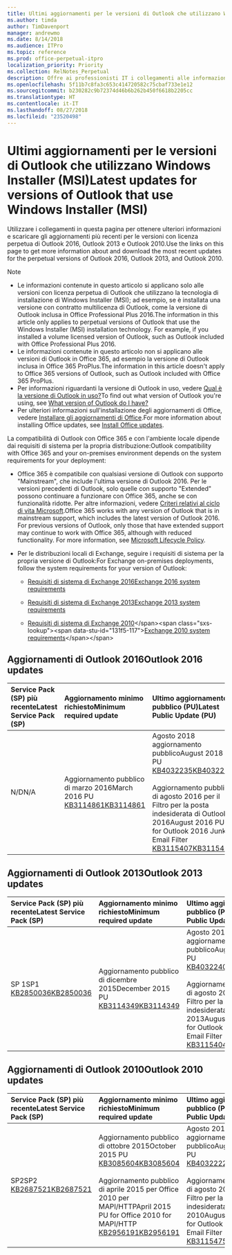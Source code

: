 ```yaml
---
title: Ultimi aggiornamenti per le versioni di Outlook che utilizzano Windows Installer (MSI)
ms.author: timda
author: TimDavenport
manager: andrewmo
ms.date: 8/14/2018
ms.audience: ITPro
ms.topic: reference
ms.prod: office-perpetual-itpro
localization_priority: Priority
ms.collection: RelNotes_Perpetual
description: Offre ai professionisti IT i collegamenti alle informazioni sugli aggiornamenti più recenti delle versioni con licenza perpetua di Outlook 2016, Outlook 2013, e Outlook 2010
ms.openlocfilehash: 5f11b7c8fa3c653c414720582c75cbaf733e1e12
ms.sourcegitcommit: b230282c9b72374d46b6b262b450f6618b2205cc
ms.translationtype: HT
ms.contentlocale: it-IT
ms.lasthandoff: 08/27/2018
ms.locfileid: "23520498"
---
```

# <a name="latest-updates-for-versions-of-outlook-that-use-windows-installer-msi"></a><span data-ttu-id="131f5-103">Ultimi aggiornamenti per le versioni di Outlook che utilizzano Windows Installer (MSI)</span><span class="sxs-lookup"><span data-stu-id="131f5-103">Latest updates for versions of Outlook that use Windows Installer (MSI)</span></span>

<span data-ttu-id="131f5-104">Utilizzare i collegamenti in questa pagina per ottenere ulteriori informazioni e scaricare gli aggiornamenti più recenti per le versioni con licenza perpetua di Outlook 2016, Outlook 2013 e Outlook 2010.</span><span class="sxs-lookup"><span data-stu-id="131f5-104">Use the links on this page to get more information about and download the most recent updates for the perpetual versions of Outlook 2016, Outlook 2013, and Outlook 2010.</span></span>
  
> [!NOTE]
> - <span data-ttu-id="131f5-p101">Le informazioni contenute in questo articolo si applicano solo alle versioni con licenza perpetua di Outlook che utilizzano la tecnologia di installazione di Windows Installer (MSI); ad esempio, se è installata una versione con contratto multilicenza di Outlook, come la versione di Outlook inclusa in Office Professional Plus 2016.</span><span class="sxs-lookup"><span data-stu-id="131f5-p101">The information in this article only applies to perpetual versions of Outlook that use the Windows Installer (MSI) installation technology. For example, if you installed a volume licensed version of Outlook, such as Outlook included with Office Professional Plus 2016.</span></span>
> - <span data-ttu-id="131f5-107">Le informazioni contenute in questo articolo non si applicano alle versioni di Outlook in Office 365, ad esempio la versione di Outlook inclusa in Office 365 ProPlus.</span><span class="sxs-lookup"><span data-stu-id="131f5-107">The information in this article doesn't apply to Office 365 versions of Outlook, such as Outlook included with Office 365 ProPlus.</span></span>
> - <span data-ttu-id="131f5-108">Per informazioni riguardanti la versione di Outlook in uso, vedere [Qual è la versione di Outlook in uso?](https://support.office.com/article/b3a9568c-edb5-42b9-9825-d48d82b2257c)</span><span class="sxs-lookup"><span data-stu-id="131f5-108">To find out what version of Outlook you're using, see [What version of Outlook do I have?](https://support.office.com/article/b3a9568c-edb5-42b9-9825-d48d82b2257c)</span></span>
> - <span data-ttu-id="131f5-109">Per ulteriori informazioni sull'installazione degli aggiornamenti di Office, vedere [Installare gli aggiornamenti di Office](https://support.office.com/article/2ab296f3-7f03-43a2-8e50-46de917611c5).</span><span class="sxs-lookup"><span data-stu-id="131f5-109">For more information about installing Office updates, see [Install Office updates](https://support.office.com/article/2ab296f3-7f03-43a2-8e50-46de917611c5).</span></span> 
  
<span data-ttu-id="131f5-110">La compatibilità di Outlook con Office 365 e con l'ambiente locale dipende dai requisiti di sistema per la propria distribuzione:</span><span class="sxs-lookup"><span data-stu-id="131f5-110">Outlook compatibility with Office 365 and your on-premises environment depends on the system requirements for your deployment:</span></span>
  
- <span data-ttu-id="131f5-p102">Office 365 è compatibile con qualsiasi versione di Outlook con supporto "Mainstream", che include l'ultima versione di Outlook 2016. Per le versioni precedenti di Outlook, solo quelle con supporto "Extended" possono continuare a funzionare con Office 365, anche se con funzionalità ridotte. Per altre informazioni, vedere [Criteri relativi al ciclo di vita Microsoft](https://support.microsoft.com/lifecycle).</span><span class="sxs-lookup"><span data-stu-id="131f5-p102">Office 365 works with any version of Outlook that is in mainstream support, which includes the latest version of Outlook 2016. For previous versions of Outlook, only those that have extended support may continue to work with Office 365, although with reduced functionality. For more information, see [Microsoft Lifecycle Policy](https://support.microsoft.com/lifecycle).</span></span>
    
- <span data-ttu-id="131f5-114">Per le distribuzioni locali di Exchange, seguire i requisiti di sistema per la propria versione di Outlook:</span><span class="sxs-lookup"><span data-stu-id="131f5-114">For Exchange on-premises deployments, follow the system requirements for your version of Outlook:</span></span>
    
  - [<span data-ttu-id="131f5-115">Requisiti di sistema di Exchange 2016</span><span class="sxs-lookup"><span data-stu-id="131f5-115">Exchange 2016 system requirements</span></span>](https://docs.microsoft.com/Exchange/plan-and-deploy/system-requirements)
    
  - [<span data-ttu-id="131f5-116">Requisiti di sistema di Exchange 2013</span><span class="sxs-lookup"><span data-stu-id="131f5-116">Exchange 2013 system requirements</span></span>](https://technet.microsoft.com/en-us/library/aa996719%28v=exchg.150%29.aspx)
    
  - <span data-ttu-id="131f5-117">[Requisiti di sistema di Exchange 2010](https://docs.microsoft.com/previous-versions/office/exchange-server-2010/aa996719(v=exchg.141))</span><span class="sxs-lookup"><span data-stu-id="131f5-117">[Exchange 2010 system requirements](https://docs.microsoft.com/previous-versions/office/exchange-server-2010/aa996719(v=exchg.141))</span></span>

   
## <a name="outlook-2016-updates"></a><span data-ttu-id="131f5-118">Aggiornamenti di Outlook 2016</span><span class="sxs-lookup"><span data-stu-id="131f5-118">Outlook 2016 updates</span></span>

|<span data-ttu-id="131f5-119">**Service Pack (SP) più recente**</span><span class="sxs-lookup"><span data-stu-id="131f5-119">**Latest Service Pack (SP)**</span></span>|<span data-ttu-id="131f5-120">**Aggiornamento minimo richiesto**</span><span class="sxs-lookup"><span data-stu-id="131f5-120">**Minimum required update**</span></span>|<span data-ttu-id="131f5-121">**Ultimo aggiornamento pubblico (PU)**</span><span class="sxs-lookup"><span data-stu-id="131f5-121">**Latest Public Update (PU)**</span></span>|
|:-----|:-----|:-----|
|<span data-ttu-id="131f5-122">N/D</span><span class="sxs-lookup"><span data-stu-id="131f5-122">N/A</span></span>  <br/> |<span data-ttu-id="131f5-123">Aggiornamento pubblico di marzo 2016</span><span class="sxs-lookup"><span data-stu-id="131f5-123">March 2016 PU</span></span> <br/>[<span data-ttu-id="131f5-124">KB3114861</span><span class="sxs-lookup"><span data-stu-id="131f5-124">KB3114861</span></span>](https://support.microsoft.com/help/3114861) <br/> |<span data-ttu-id="131f5-125">Agosto 2018 aggiornamento pubblico</span><span class="sxs-lookup"><span data-stu-id="131f5-125">August 2018 PU</span></span> <br/>[<span data-ttu-id="131f5-126">KB4032235</span><span class="sxs-lookup"><span data-stu-id="131f5-126">KB4032235</span></span>](https://support.microsoft.com/en-us/help/4032235) <br/><br/> <span data-ttu-id="131f5-127">Aggiornamento pubblico di agosto 2016 per il Filtro per la posta indesiderata di Outlook 2016</span><span class="sxs-lookup"><span data-stu-id="131f5-127">August 2016 PU for Outlook 2016 Junk Email Filter</span></span>  <br/>[<span data-ttu-id="131f5-128">KB3115407</span><span class="sxs-lookup"><span data-stu-id="131f5-128">KB3115407</span></span>](https://support.microsoft.com/help/3115407) <br/> |
   
## <a name="outlook-2013-updates"></a><span data-ttu-id="131f5-129">Aggiornamenti di Outlook 2013</span><span class="sxs-lookup"><span data-stu-id="131f5-129">Outlook 2013 updates</span></span>

|<span data-ttu-id="131f5-130">**Service Pack (SP) più recente**</span><span class="sxs-lookup"><span data-stu-id="131f5-130">**Latest Service Pack (SP)**</span></span>|<span data-ttu-id="131f5-131">**Aggiornamento minimo richiesto**</span><span class="sxs-lookup"><span data-stu-id="131f5-131">**Minimum required update**</span></span>|<span data-ttu-id="131f5-132">**Ultimo aggiornamento pubblico (PU)**</span><span class="sxs-lookup"><span data-stu-id="131f5-132">**Latest Public Update (PU)**</span></span>|
|:-----|:-----|:-----|
|<span data-ttu-id="131f5-133">SP 1</span><span class="sxs-lookup"><span data-stu-id="131f5-133">SP1</span></span>  <br/>[<span data-ttu-id="131f5-134">KB2850036</span><span class="sxs-lookup"><span data-stu-id="131f5-134">KB2850036</span></span>](https://go.microsoft.com/fwlink/p/?LinkId=512538) <br/> |<span data-ttu-id="131f5-135">Aggiornamento pubblico di dicembre 2015</span><span class="sxs-lookup"><span data-stu-id="131f5-135">December 2015 PU</span></span> <br/>[<span data-ttu-id="131f5-136">KB3114349</span><span class="sxs-lookup"><span data-stu-id="131f5-136">KB3114349</span></span>](https://support.microsoft.com/kb/3114349) <br/> |<span data-ttu-id="131f5-137">Agosto 2018 aggiornamento pubblico</span><span class="sxs-lookup"><span data-stu-id="131f5-137">August 2018 PU</span></span> <br/>[<span data-ttu-id="131f5-138">KB4032240</span><span class="sxs-lookup"><span data-stu-id="131f5-138">KB4032240</span></span>](https://support.microsoft.com/en-us/help/4032240) <br/><br/>  <span data-ttu-id="131f5-139">Aggiornamento pubblico di agosto 2016 per il Filtro per la posta indesiderata di Outlook 2013</span><span class="sxs-lookup"><span data-stu-id="131f5-139">August 2016 PU for Outlook 2013 Junk Email Filter</span></span> <br/> [<span data-ttu-id="131f5-140">KB3115404</span><span class="sxs-lookup"><span data-stu-id="131f5-140">KB3115404</span></span>](https://support.microsoft.com/kb/3115404) <br/> |
   
## <a name="outlook-2010-updates"></a><span data-ttu-id="131f5-141">Aggiornamenti di Outlook 2010</span><span class="sxs-lookup"><span data-stu-id="131f5-141">Outlook 2010 updates</span></span>

|<span data-ttu-id="131f5-142">**Service Pack (SP) più recente**</span><span class="sxs-lookup"><span data-stu-id="131f5-142">**Latest Service Pack (SP)**</span></span>|<span data-ttu-id="131f5-143">**Aggiornamento minimo richiesto**</span><span class="sxs-lookup"><span data-stu-id="131f5-143">**Minimum required update**</span></span>|<span data-ttu-id="131f5-144">**Ultimo aggiornamento pubblico (PU)**</span><span class="sxs-lookup"><span data-stu-id="131f5-144">**Latest Public Update (PU)**</span></span>|
|:-----|:-----|:-----|
|<span data-ttu-id="131f5-145">SP2</span><span class="sxs-lookup"><span data-stu-id="131f5-145">SP2</span></span> <br/>[<span data-ttu-id="131f5-146">KB2687521</span><span class="sxs-lookup"><span data-stu-id="131f5-146">KB2687521</span></span>](https://go.microsoft.com/fwlink/p/?LinkId=512542) <br/> |<span data-ttu-id="131f5-147">Aggiornamento pubblico di ottobre 2015</span><span class="sxs-lookup"><span data-stu-id="131f5-147">October 2015 PU</span></span> <br/> [<span data-ttu-id="131f5-148">KB3085604</span><span class="sxs-lookup"><span data-stu-id="131f5-148">KB3085604</span></span>](https://support.microsoft.com/kb/3085604) <br/><br/>  <span data-ttu-id="131f5-149">Aggiornamento pubblico di aprile 2015 per Office 2010 per MAPI/HTTP</span><span class="sxs-lookup"><span data-stu-id="131f5-149">April 2015 PU for Office 2010 for MAPI/HTTP</span></span> <br/> [<span data-ttu-id="131f5-150">KB2956191</span><span class="sxs-lookup"><span data-stu-id="131f5-150">KB2956191</span></span>](https://support.microsoft.com/en-us/help/2956191/april-14-2015-update-for-office-2010-kb2956191) <br/> |<span data-ttu-id="131f5-151">Agosto 2018 aggiornamento pubblico</span><span class="sxs-lookup"><span data-stu-id="131f5-151">August 2018 PU</span></span> <br/>[<span data-ttu-id="131f5-152">KB4032222</span><span class="sxs-lookup"><span data-stu-id="131f5-152">KB4032222</span></span>](https://support.microsoft.com/en-us/help/4032222) <br/><br/>  <span data-ttu-id="131f5-153">Aggiornamento pubblico di agosto 2016 per il Filtro per la posta indesiderata di Outlook 2010</span><span class="sxs-lookup"><span data-stu-id="131f5-153">August 2016 PU for Outlook 2010 Junk Email Filter</span></span> <br/> [<span data-ttu-id="131f5-154">KB3115475</span><span class="sxs-lookup"><span data-stu-id="131f5-154">KB3115475</span></span>](https://support.microsoft.com/kb/3115475) <br/> |
   

